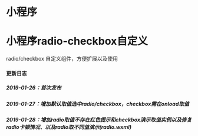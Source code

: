 小程序
====
# 小程序radio-checkbox自定义
radio/checkbox 自定义组件，方便扩展以及使用  
#### 更新日志
##### 2019-01-26：首次发布
##### 2019-01-27：增加默认取值选中radio/checkbox，checkbox需在onload取值
##### 2019-01-28：增加radio取值不存在红色提示和checkbox演示取值实例以及修复radio卡顿情况、以及radio取不同值演示(radio.wxml)
